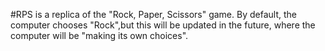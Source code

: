 #RPS is a replica of the "Rock, Paper, Scissors" game. By default, the computer chooses "Rock",but this will be updated in the future, where the computer will be "making its own choices".
